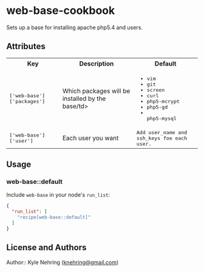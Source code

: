 # web-base-cookbook

Sets up a base for installing apache php5.4 and users.

## Attributes

<table>
  <tr>
    <th>Key</th>
    <th>Description</th>
    <th>Default</th>
  </tr>
  <tr>
    <td><tt>['web-base']['packages']</tt></td>
    <td>Which packages will be installed by the base/td>
    <td><tt><ul><li>vim</li><li> git</li><li>screen</lie><li>curl</li><li>php5-mcrypt</li><li>php5-gd<li></li>php5-mysql</li></tt></td>
  </tr>
  <tr>
    <td><tt>['web-base']['user']</tt></td>
    <td>Each user you want</td>
    <td><tt>Add user_name and ssh_keys foe each user.  </tt></td>
  </tr>
</table>

## Usage

### web-base::default

Include `web-base` in your node's `run_list`:

```json
{
  "run_list": [
    "recipe[web-base::default]"
  ]
}
```

## License and Authors

Author:: Kyle Nehring (<knehring@gmail.com>)
